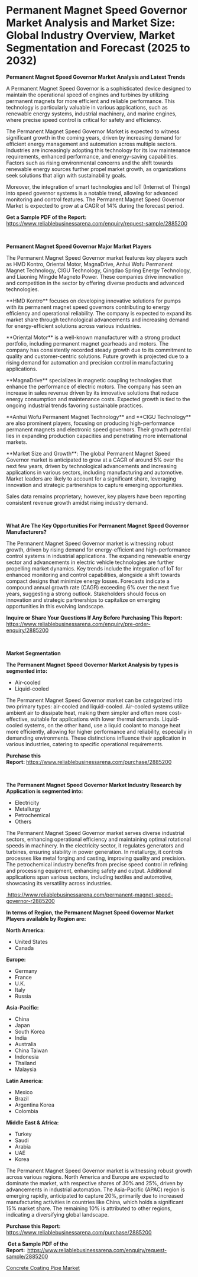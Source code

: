 <p><h1>Permanent Magnet Speed Governor Market Analysis and Market Size: Global Industry Overview, Market Segmentation and Forecast (2025 to 2032)</h1></p><p><strong>Permanent Magnet Speed Governor Market Analysis and Latest Trends</strong></p>
<p><p>A Permanent Magnet Speed Governor is a sophisticated device designed to maintain the operational speed of engines and turbines by utilizing permanent magnets for more efficient and reliable performance. This technology is particularly valuable in various applications, such as renewable energy systems, industrial machinery, and marine engines, where precise speed control is critical for safety and efficiency.</p><p>The Permanent Magnet Speed Governor Market is expected to witness significant growth in the coming years, driven by increasing demand for efficient energy management and automation across multiple sectors. Industries are increasingly adopting this technology for its low maintenance requirements, enhanced performance, and energy-saving capabilities. Factors such as rising environmental concerns and the shift towards renewable energy sources further propel market growth, as organizations seek solutions that align with sustainability goals.</p><p>Moreover, the integration of smart technologies and IoT (Internet of Things) into speed governor systems is a notable trend, allowing for advanced monitoring and control features. The Permanent Magnet Speed Governor Market is expected to grow at a CAGR of 14% during the forecast period.</p></p>
<p><strong>Get a Sample PDF of the Report:&nbsp;</strong> <a href="https://www.reliablebusinessarena.com/enquiry/request-sample/2885200?utm_campaign=2819&utm_medium=2&utm_source=Github&utm_content=ia&utm_term=13032025&utm_id=permanent-magnet-speed-governor">https://www.reliablebusinessarena.com/enquiry/request-sample/2885200</a></p>
<p>&nbsp;</p>
<p><strong>Permanent Magnet Speed Governor Major Market Players</strong></p>
<p><p>The Permanent Magnet Speed Governor market features key players such as HMD Kontro, Oriental Motor, MagnaDrive, Anhui Wofu Permanent Magnet Technology, CIGU Technology, Qingdao Spring Energy Technology, and Liaoning Mingde Magneto Power. These companies drive innovation and competition in the sector by offering diverse products and advanced technologies.</p><p>**HMD Kontro** focuses on developing innovative solutions for pumps with its permanent magnet speed governors contributing to energy efficiency and operational reliability. The company is expected to expand its market share through technological advancements and increasing demand for energy-efficient solutions across various industries.</p><p>**Oriental Motor** is a well-known manufacturer with a strong product portfolio, including permanent magnet gearheads and motors. The company has consistently recorded steady growth due to its commitment to quality and customer-centric solutions. Future growth is projected due to a rising demand for automation and precision control in manufacturing applications.</p><p>**MagnaDrive** specializes in magnetic coupling technologies that enhance the performance of electric motors. The company has seen an increase in sales revenue driven by its innovative solutions that reduce energy consumption and maintenance costs. Expected growth is tied to the ongoing industrial trends favoring sustainable practices.</p><p>**Anhui Wofu Permanent Magnet Technology** and **CIGU Technology** are also prominent players, focusing on producing high-performance permanent magnets and electronic speed governors. Their growth potential lies in expanding production capacities and penetrating more international markets. </p><p>**Market Size and Growth**: The global Permanent Magnet Speed Governor market is anticipated to grow at a CAGR of around 5% over the next few years, driven by technological advancements and increasing applications in various sectors, including manufacturing and automotive. Market leaders are likely to account for a significant share, leveraging innovation and strategic partnerships to capture emerging opportunities. </p><p>Sales data remains proprietary; however, key players have been reporting consistent revenue growth amidst rising industry demand.</p></p>
<p>&nbsp;</p>
<p><strong>What Are The Key Opportunities For Permanent Magnet Speed Governor Manufacturers?</strong></p>
<p><p>The Permanent Magnet Speed Governor market is witnessing robust growth, driven by rising demand for energy-efficient and high-performance control systems in industrial applications. The expanding renewable energy sector and advancements in electric vehicle technologies are further propelling market dynamics. Key trends include the integration of IoT for enhanced monitoring and control capabilities, alongside a shift towards compact designs that minimize energy losses. Forecasts indicate a compound annual growth rate (CAGR) exceeding 6% over the next five years, suggesting a strong outlook. Stakeholders should focus on innovation and strategic partnerships to capitalize on emerging opportunities in this evolving landscape.</p></p>
<p><strong>Inquire or Share Your Questions If Any Before Purchasing This Report:</strong> <a href="https://www.reliablebusinessarena.com/enquiry/pre-order-enquiry/2885200?utm_campaign=2819&utm_medium=2&utm_source=Github&utm_content=ia&utm_term=13032025&utm_id=permanent-magnet-speed-governor">https://www.reliablebusinessarena.com/enquiry/pre-order-enquiry/2885200</a></p>
<p>&nbsp;</p>
<p><strong>Market Segmentation</strong></p>
<p><strong>The Permanent Magnet Speed Governor Market Analysis by types is segmented into:</strong></p>
<p><ul><li>Air-cooled</li><li>Liquid-cooled</li></ul></p>
<p><p>The Permanent Magnet Speed Governor market can be categorized into two primary types: air-cooled and liquid-cooled. Air-cooled systems utilize ambient air to dissipate heat, making them simpler and often more cost-effective, suitable for applications with lower thermal demands. Liquid-cooled systems, on the other hand, use a liquid coolant to manage heat more efficiently, allowing for higher performance and reliability, especially in demanding environments. These distinctions influence their application in various industries, catering to specific operational requirements.</p></p>
<p><strong>Purchase this Report:&nbsp;</strong><a href="https://www.reliablebusinessarena.com/purchase/2885200?utm_campaign=2819&utm_medium=2&utm_source=Github&utm_content=ia&utm_term=13032025&utm_id=permanent-magnet-speed-governor">https://www.reliablebusinessarena.com/purchase/2885200</a></p>
<p>&nbsp;</p>
<p><strong>The Permanent Magnet Speed Governor Market Industry Research by Application is segmented into:</strong></p>
<p><ul><li>Electricity</li><li>Metallurgy</li><li>Petrochemical</li><li>Others</li></ul></p>
<p><p>The Permanent Magnet Speed Governor market serves diverse industrial sectors, enhancing operational efficiency and maintaining optimal rotational speeds in machinery. In the electricity sector, it regulates generators and turbines, ensuring stability in power generation. In metallurgy, it controls processes like metal forging and casting, improving quality and precision. The petrochemical industry benefits from precise speed control in refining and processing equipment, enhancing safety and output. Additional applications span various sectors, including textiles and automotive, showcasing its versatility across industries.</p></p>
<p><a href="https://www.reliablebusinessarena.com/permanent-magnet-speed-governor-r2885200?utm_campaign=2819&utm_medium=2&utm_source=Github&utm_content=ia&utm_term=13032025&utm_id=permanent-magnet-speed-governor">&nbsp;https://www.reliablebusinessarena.com/permanent-magnet-speed-governor-r2885200</a></p>
<p><strong>In terms of Region, the Permanent Magnet Speed Governor Market Players available by Region are:</strong></p>
<p>
    <p> <strong> North America: </strong>
        <ul>
            <li>United States</li>
            <li>Canada</li>
        </ul>
        </p> 
    <p> <strong> Europe: </strong>
        <ul>
            <li>Germany</li>
            <li>France</li>
            <li>U.K.</li>
            <li>Italy</li>
            <li>Russia</li>
        </ul>
        </p> 
    <p> <strong> Asia-Pacific: </strong>
        <ul>
            <li>China</li>
            <li>Japan</li>
            <li>South Korea</li>
            <li>India</li>
            <li>Australia</li>
            <li>China Taiwan</li>
            <li>Indonesia</li>
            <li>Thailand</li>
            <li>Malaysia</li>
        </ul>
        </p> 
    <p> <strong> Latin America: </strong>
        <ul>
            <li>Mexico</li>
            <li>Brazil</li>
            <li>Argentina Korea</li>
            <li>Colombia</li>
        </ul>
        </p> 
    <p> <strong> Middle East & Africa: </strong>
        <ul>
            <li>Turkey</li>
            <li>Saudi</li>
            <li>Arabia</li>
            <li>UAE</li>
            <li>Korea</li>
        </ul>
    </p>
    </p>
<p><p>The Permanent Magnet Speed Governor market is witnessing robust growth across various regions. North America and Europe are expected to dominate the market, with respective shares of 30% and 25%, driven by advancements in industrial automation. The Asia-Pacific (APAC) region is emerging rapidly, anticipated to capture 20%, primarily due to increased manufacturing activities in countries like China, which holds a significant 15% market share. The remaining 10% is attributed to other regions, indicating a diversifying global landscape.</p></p>
<p><strong>Purchase this Report: </strong><a href="https://www.reliablebusinessarena.com/purchase/2885200?utm_campaign=2819&utm_medium=2&utm_source=Github&utm_content=ia&utm_term=13032025&utm_id=permanent-magnet-speed-governor">https://www.reliablebusinessarena.com/purchase/2885200</a></p>
<p>&nbsp;<strong>Get a Sample PDF of the Report:&nbsp;&nbsp;</strong><a href="https://www.reliablebusinessarena.com/enquiry/request-sample/2885200?utm_campaign=2819&utm_medium=2&utm_source=Github&utm_content=ia&utm_term=13032025&utm_id=permanent-magnet-speed-governor">https://www.reliablebusinessarena.com/enquiry/request-sample/2885200</a></p>
<p><strong></strong></p>
<p><p><a href="https://github.com/raffadongraffadong/Market-Research-Report-List-1/blob/main/concrete-coating-pipe-market.md?utm_campaign=2819&utm_medium=2&utm_source=Github&utm_content=ia&utm_term=13032025&utm_id=permanent-magnet-speed-governor">Concrete Coating Pipe Market</a></p></p>